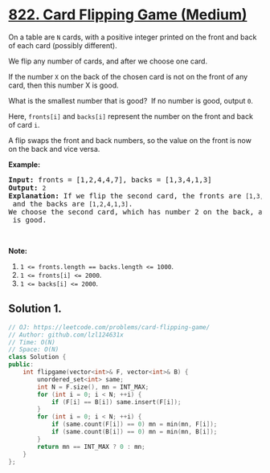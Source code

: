 # [822. Card Flipping Game (Medium)](https://leetcode.com/problems/card-flipping-game/)

<p>On a table are <code>N</code> cards, with a positive integer printed on the front and back of each card (possibly different).</p>

<p>We flip any number of cards, and after we choose one&nbsp;card.&nbsp;</p>

<p>If the number <code>X</code> on the back of the chosen&nbsp;card is not on the front of any card, then this number X is good.</p>

<p>What is the smallest number that is good?&nbsp; If no number is good, output <code>0</code>.</p>

<p>Here, <code>fronts[i]</code> and <code>backs[i]</code> represent the number on the front and back of card <code>i</code>.&nbsp;</p>

<p>A&nbsp;flip swaps the front and back numbers, so the value on the front is now on the back and vice versa.</p>

<p><strong>Example:</strong></p>

<pre><strong>Input:</strong> fronts = [1,2,4,4,7], backs = [1,3,4,1,3]
<strong>Output:</strong> <code>2</code>
<strong>Explanation:</strong> If we flip the second card, the fronts are <code>[1,3,4,4,7]</code> and the backs are <code>[1,2,4,1,3]</code>.
We choose the second card, which has number 2 on the back, and it isn't on the front of any card, so <code>2</code> is good.</pre>

<p>&nbsp;</p>

<p><strong>Note:</strong></p>

<ol>
	<li><code>1 &lt;= fronts.length == backs.length&nbsp;&lt;=&nbsp;1000</code>.</li>
	<li><code>1 &lt;=&nbsp;fronts[i]&nbsp;&lt;= 2000</code>.</li>
	<li><code>1 &lt;= backs[i]&nbsp;&lt;= 2000</code>.</li>
</ol>


## Solution 1.

```cpp
// OJ: https://leetcode.com/problems/card-flipping-game/
// Author: github.com/lzl124631x
// Time: O(N)
// Space: O(N)
class Solution {
public:
    int flipgame(vector<int>& F, vector<int>& B) {
        unordered_set<int> same;
        int N = F.size(), mn = INT_MAX;
        for (int i = 0; i < N; ++i) {
            if (F[i] == B[i]) same.insert(F[i]);
        }
        for (int i = 0; i < N; ++i) {
            if (same.count(F[i]) == 0) mn = min(mn, F[i]);
            if (same.count(B[i]) == 0) mn = min(mn, B[i]);
        }
        return mn == INT_MAX ? 0 : mn;
    }
};
```